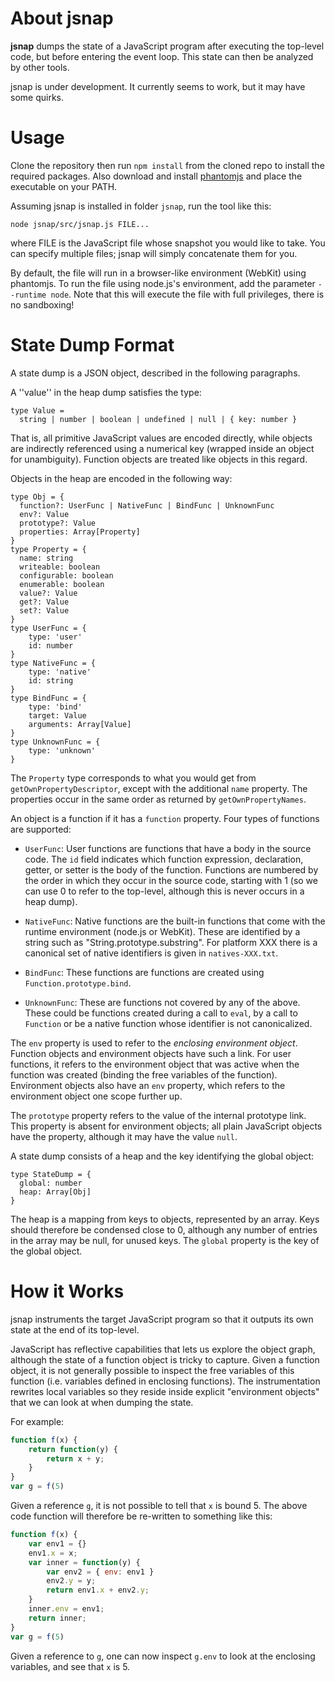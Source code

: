 About jsnap
===========
**jsnap** dumps the state of a JavaScript program after executing the top-level code, but before entering the event loop. This state can then be analyzed by other tools.

jsnap is under development. It currently seems to work, but it may have some quirks.

Usage
=====
Clone the repository then run `npm install` from the cloned repo to install the required packages. Also download and install [phantomjs]( http://phantomjs.org/download.html) and place the executable on your PATH.

Assuming jsnap is installed in folder `jsnap`, run the tool like this:

    node jsnap/src/jsnap.js FILE...

where FILE is the JavaScript file whose snapshot you would like to take. You can specify multiple files; jsnap will simply concatenate them for you.

By default, the file will run in a browser-like environment (WebKit) using phantomjs. To run the file using node.js's environment, add the parameter `--runtime node`. Note that this will execute the file with full privileges, there is no sandboxing!

State Dump Format
================

A state dump is a JSON object, described in the following paragraphs.

A ''value'' in the heap dump satisfies the type:

    type Value = 
      string | number | boolean | undefined | null | { key: number }


That is, all primitive JavaScript values are encoded directly, while objects are indirectly referenced using a numerical key (wrapped inside an object for unambiguity). Function objects are treated like objects in this regard.

Objects in the heap are encoded in the following way:

    type Obj = {
      function?: UserFunc | NativeFunc | BindFunc | UnknownFunc
      env?: Value
      prototype?: Value
      properties: Array[Property]
    }
    type Property = {
      name: string
      writeable: boolean
      configurable: boolean
      enumerable: boolean
      value?: Value
      get?: Value
      set?: Value
    }
    type UserFunc = {
        type: 'user'
        id: number
    }
    type NativeFunc = {
        type: 'native'
        id: string
    }
    type BindFunc = {
        type: 'bind'
        target: Value
        arguments: Array[Value]
    }
    type UnknownFunc = {
        type: 'unknown'
    }

The `Property` type corresponds to what you would get from `getOwnPropertyDescriptor`, except with the additional `name` property. The properties occur in the same order as returned by `getOwnPropertyNames`.

An object is a function if it has a `function` property. Four types of functions are supported:

 - `UserFunc`: User functions are functions that have a body in the source code. The `id` field indicates which function expression, declaration, getter, or setter is the body of the function. Functions are numbered by the order in which they occur in the source code, starting with 1 (so we can use 0 to refer to the top-level, although this is never occurs in a heap dump).
 
 - `NativeFunc`: Native functions are the built-in functions that come with the runtime environment (node.js or WebKit). These are identified by a string such as "String.prototype.substring". For platform XXX there is a canonical set of native identifiers is given in `natives-XXX.txt`.
 
 - `BindFunc`: These functions are functions are created using `Function.prototype.bind`.
 
 - `UnknownFunc`: These are functions not covered by any of the above. These could be functions created during a call to `eval`, by a call to `Function` or be a native function whose identifier is not canonicalized.

The `env` property is used to refer to the *enclosing environment object*. Function objects and environment objects have such a link. For user functions, it refers to the environment object that was active when the function was created (binding the free variables of the function). Environment objects also have an `env` property, which refers to the environment object one scope further up.

The `prototype` property refers to the value of the internal prototype link. This property is absent for environment objects; all plain JavaScript objects have the property, although it may have the value `null`.

A state dump consists of a heap and the key identifying the global object:

    type StateDump = {
      global: number
      heap: Array[Obj]
    }
    
The heap is a mapping from keys to objects, represented by an array. Keys should therefore be condensed close to 0, although any number of entries in the array may be null, for unused keys. The `global` property is the key of the global object.

How it Works
============
jsnap instruments the target JavaScript program so that it outputs its own state at the end of its top-level.

JavaScript has reflective capabilities that lets us explore the object graph, although the state of a function object is tricky to capture. Given a function object, it is not generally possible to inspect the free variables of this function (i.e. variables defined in enclosing functions). 
The instrumentation rewrites local variables so they reside inside explicit "environment objects" that we can look at when dumping the state.

For example:
```javascript
function f(x) {
    return function(y) { 
        return x + y;
    }
}
var g = f(5)
```
Given a reference `g`, it is not possible to tell that `x` is bound 5.
The above code function will therefore be re-written to something like this:
```javascript
function f(x) {
    var env1 = {}
    env1.x = x;
    var inner = function(y) { 
        var env2 = { env: env1 }
        env2.y = y;
        return env1.x + env2.y;
    }
    inner.env = env1;
    return inner;
}
var g = f(5)
```
Given a reference to `g`, one can now inspect `g.env` to look at the enclosing variables, and see that `x` is 5.